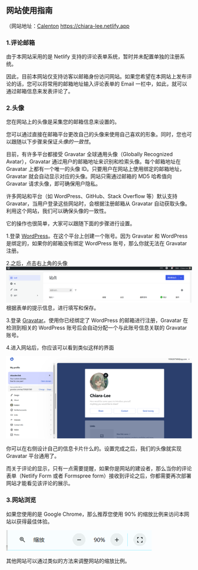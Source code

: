 ##  网站使用指南

（网站地址：[Calenton](https://chiara-lee.netlify.app) https://chiara-lee.netlify.app

### 1.评论邮箱

由于本网站采用的是 Netlify 支持的评论表单系统，暂时并未配置单独的注册系统。

因此，目前本网站仅支持访客以邮箱身份访问网站。如果您希望在本网站上发布评论的话，您可以将常用的邮箱地址输入评论表单的 Email 一栏中，如此，就可以通过邮箱信息来发表评论了。

### 2.头像

您在网站上的头像是采集您的邮箱信息来设置的。

您可以通过直接在邮箱平台更改自己的头像来使用自己喜欢的形象。同时，您也可以跟随以下步骤来保证*头像的一致性*。

目前，有许多平台都接受 Gravatar 全球通用头像（Globally Recognized Avatar），Gravatar 通过用户的邮箱地址来识别和检索头像。每个邮箱地址在 Gravatar 上都有一个唯一的头像 ID。只要用户在网站上使用绑定的邮箱地址，Gravatar 就会自动显示对应的头像。网站只需通过邮箱的 MD5 哈希值向 Gravatar 请求头像，即可确保用户隐私。

许多网站和平台（如 WordPress、GitHub、Stack Overflow 等）默认支持 Gravatar，当用户登录这些网站时，会根据注册邮箱从 Gravatar 自动获取头像。利用这个网站，我们可以确保头像的一致性。

它的操作也很简单，大家可以跟随下面的步骤进行设置。

1.登录 [WordPress](https://wordpress.com/zh-cn/)。在这个平台上创建一个账号。因为 Gravatar 和 WordPress 是绑定的，如果你的邮箱没有绑定 WordPress 账号，那么你就无法在 Gravatar 注册。

2.之后，点击右上角的头像
![](/static/image/readme/1.png)
根据表单的提示信息，进行填写和保存。

3.登录 [Gravatar](https://gravatar.com/)。使用你已经绑定了 WordPress 的邮箱进行注册，Gravatar 在检测到相关的 WordPress 账号后会自动分配一个与此账号信息关联的 Gravatar 账号。

4.进入网站后，你应该可以看到类似这样的界面

![](/static/image/readme/2.png)

你可以在右侧设计自己的信息卡片什么的。设置完成之后，我们的头像就实现 Gravatar 平台通用了。

而关于评论的显示，只有一点需要提醒，如果你是网站的建设者，那么当你的评论表单（Netlify Form 或者 Formspree form）接收到评论之后，你都需要再次部署网站才能看见该评论的展示。

### 3.网站浏览

如果您使用的是  Google Chrome，那么推荐您使用 90% 的缩放比例来访问本网站以获得最佳体验。

![](/static/image/readme/3.png)

其他网站可以通过类似的方法来调整网站的缩放比例。